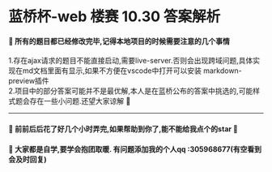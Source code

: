 # 蓝桥杯-web 楼赛 10.30 答案解析
  #### 🥇 所有的题目都已经修改完毕,记得本地项目的时候需要注意的几个事情  <br/>
  1.存在ajax请求的题目不能直接启动,需要live-server.否则会出现跨域问题,具体实现在md文档里面有显示,如果不方便在vscode中打开可以安装 markdown-preview插件
  <br/>
  2.项目中的部分答案可能并不是最优解,本人是在蓝桥公布的答案中挑选的,可能样式题会存在一些小问题.还望大家谅解 🤠
  <hr/>
  
#### 🥈 前前后后花了好几个小时弄完,如果帮助到你了,能不能给我点个的star 🤏 

  #### 🥉 大家都是自学,要学会抱团取暖. 有问题添加我的个人qq :305968677(有空看到会及时回复)
